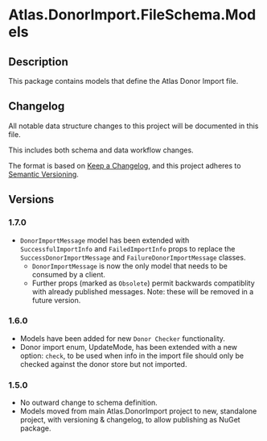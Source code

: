 ﻿# Atlas.DonorImport.FileSchema.Models

## Description
This package contains models that define the Atlas Donor Import file.

## Changelog
All notable data structure changes to this project will be documented in this file.

This includes both schema and data workflow changes.

The format is based on [Keep a Changelog](https://keepachangelog.com/en/1.0.0/),
and this project adheres to [Semantic Versioning](https://semver.org/spec/v2.0.0.html).

## Versions

### 1.7.0
* `DonorImportMessage` model has been extended with `SuccessfulImportInfo` and `FailedImportInfo` props to replace the `SuccessDonorImportMessage` and `FailureDonorImportMessage` classes.
  * `DonorImportMessage` is now the only model that needs to be consumed by a client.
  * Further props (marked as `Obsolete`) permit backwards compatiblity with already published messages. Note: these will be removed in a future version.

### 1.6.0
* Models have been added for new `Donor Checker` functionality.
* Donor import enum, UpdateMode, has been extended with a new option: `check`, to be used when info in the import file should only be checked against the donor store but not imported.

### 1.5.0
* No outward change to schema definition.
* Models moved from main Atlas.DonorImport project to new, standalone project, with versioning & changelog, to allow publishing as NuGet package.
